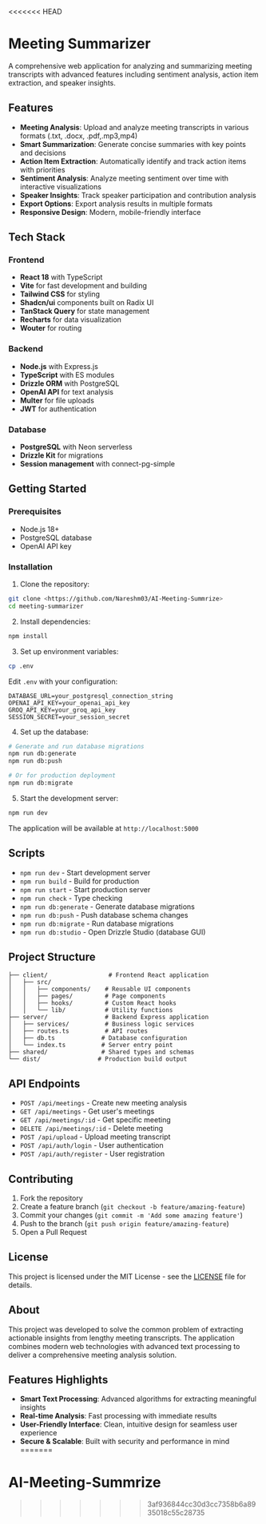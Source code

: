 <<<<<<< HEAD
# Meeting Summarizer

A comprehensive web application for analyzing and summarizing meeting transcripts with advanced features including sentiment analysis, action item extraction, and speaker insights.

## Features

- **Meeting Analysis**: Upload and analyze meeting transcripts in various formats (.txt, .docx, .pdf,.mp3,mp4)
- **Smart Summarization**: Generate concise summaries with key points and decisions
- **Action Item Extraction**: Automatically identify and track action items with priorities
- **Sentiment Analysis**: Analyze meeting sentiment over time with interactive visualizations
- **Speaker Insights**: Track speaker participation and contribution analysis
- **Export Options**: Export analysis results in multiple formats
- **Responsive Design**: Modern, mobile-friendly interface

## Tech Stack

### Frontend
- **React 18** with TypeScript
- **Vite** for fast development and building
- **Tailwind CSS** for styling
- **Shadcn/ui** components built on Radix UI
- **TanStack Query** for state management
- **Recharts** for data visualization
- **Wouter** for routing

### Backend
- **Node.js** with Express.js
- **TypeScript** with ES modules
- **Drizzle ORM** with PostgreSQL
- **OpenAI API** for text analysis
- **Multer** for file uploads
- **JWT** for authentication

### Database
- **PostgreSQL** with Neon serverless
- **Drizzle Kit** for migrations
- **Session management** with connect-pg-simple

## Getting Started

### Prerequisites
- Node.js 18+ 
- PostgreSQL database
- OpenAI API key

### Installation

1. Clone the repository:
```bash
git clone <https://github.com/Nareshm03/AI-Meeting-Summrize>
cd meeting-summarizer
```

2. Install dependencies:
```bash
npm install
```

3. Set up environment variables:
```bash
cp .env
```

Edit `.env` with your configuration:
```
DATABASE_URL=your_postgresql_connection_string
OPENAI_API_KEY=your_openai_api_key
GROQ_API_KEY=your_groq_api_key
SESSION_SECRET=your_session_secret
```

4. Set up the database:
```bash
# Generate and run database migrations
npm run db:generate
npm run db:push

# Or for production deployment
npm run db:migrate
```

5. Start the development server:
```bash
npm run dev
```

The application will be available at `http://localhost:5000`

## Scripts

- `npm run dev` - Start development server
- `npm run build` - Build for production
- `npm run start` - Start production server
- `npm run check` - Type checking
- `npm run db:generate` - Generate database migrations
- `npm run db:push` - Push database schema changes
- `npm run db:migrate` - Run database migrations
- `npm run db:studio` - Open Drizzle Studio (database GUI)

## Project Structure

```
├── client/                 # Frontend React application
│   ├── src/
│   │   ├── components/    # Reusable UI components
│   │   ├── pages/         # Page components
│   │   ├── hooks/         # Custom React hooks
│   │   └── lib/           # Utility functions
├── server/                # Backend Express application
│   ├── services/          # Business logic services
│   ├── routes.ts          # API routes
│   ├── db.ts             # Database configuration
│   └── index.ts          # Server entry point
├── shared/               # Shared types and schemas
└── dist/                # Production build output
```

## API Endpoints

- `POST /api/meetings` - Create new meeting analysis
- `GET /api/meetings` - Get user's meetings
- `GET /api/meetings/:id` - Get specific meeting
- `DELETE /api/meetings/:id` - Delete meeting
- `POST /api/upload` - Upload meeting transcript
- `POST /api/auth/login` - User authentication
- `POST /api/auth/register` - User registration

## Contributing

1. Fork the repository
2. Create a feature branch (`git checkout -b feature/amazing-feature`)
3. Commit your changes (`git commit -m 'Add some amazing feature'`)
4. Push to the branch (`git push origin feature/amazing-feature`)
5. Open a Pull Request

## License

This project is licensed under the MIT License - see the [LICENSE](LICENSE) file for details.

## About

This project was developed to solve the common problem of extracting actionable insights from lengthy meeting transcripts. The application combines modern web technologies with advanced text processing to deliver a comprehensive meeting analysis solution.

## Features Highlights

- **Smart Text Processing**: Advanced algorithms for extracting meaningful insights
- **Real-time Analysis**: Fast processing with immediate results
- **User-Friendly Interface**: Clean, intuitive design for seamless user experience
- **Secure & Scalable**: Built with security and performance in mind
=======
# AI-Meeting-Summrize
>>>>>>> 3af936844cc30d3cc7358b6a8935018c55c28735
